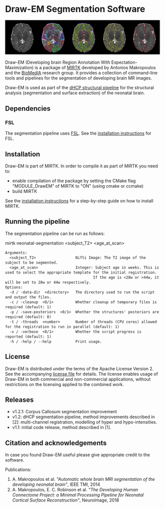 # Draw-EM Segmentation Software

![segmentation image](segmentation.png)

Draw-EM (Developing brain Region Annotation With Expectation-Maximization) is a package of [MIRTK](https://github.com/BioMedIA/MIRTK) developed by Antonios Makropoulos and the [BioMedIA](https://biomedia.doc.ic.ac.uk/) research group. 
It provides a collection of command-line tools and pipelines for the segmentation of developing brain MR images.

Draw-EM is used as part of the [dHCP structural pipeline](https://github.com/BioMedIA/dhcp-structural-pipeline) for the structural analysis (segmentation and surface extraction) of the neonatal brain.


## Dependencies
### FSL

The segmentation pipeline uses
[FSL](https://fsl.fmrib.ox.ac.uk/fsl/fslwiki/FSL). 
See the [installation instructions](https://fsl.fmrib.ox.ac.uk/fsl/fslwiki/FslInstallation) for FSL.


## Installation

Draw-EM is part of MIRTK. 
In order to compile it as part of MIRTK you need to:
- enable compilation of the package by setting the CMake flag "MODULE_DrawEM" of MIRTK to "ON" (using cmake or ccmake)
- build MIRTK

See the [installation instructions](https://mirtk.github.io/install.html) 
for a step-by-step guide on how to install MIRTK.

## Running the pipeline

The segmentation pipeline can be run as follows:

mirtk neonatal-segmentation <subject_T2> <age_at_scan>

```
Arguments:
  <subject_T2>                  Nifti Image: The T2 image of the subject to be segmented.
  <age_at_scan>                 Integer: Subject age in weeks. This is used to select the appropriate template for the initial registration. 
			        					If the age is <28w or >44w, it will be set to 28w or 44w respectively.
Options:
  -d / -data-dir  <directory>   The directory used to run the script and output the files. 
  -c / -cleanup  <0/1>          Whether cleanup of temporary files is required (default: 1)
  -p / -save-posteriors  <0/1>  Whether the structures' posteriors are required (default: 0)
  -t / -threads  <number>       Number of threads (CPU cores) allowed for the registration to run in parallel (default: 1)
  -v / -verbose  <0/1>          Whether the script progress is reported (default: 1)
  -h / -help / --help           Print usage.
```


## License

Draw-EM is distributed under the terms of the Apache License Version 2.
See the accompanying [license file](LICENSE.txt) for details. The license enables usage of
Draw-EM in both commercial and non-commercial applications, without restrictions on the
licensing applied to the combined work.

## Releases 
- v1.2.1: Corpus Callosum segmentation improvement
- v1.2: dHCP segmentation pipeline, method improvements described in [2]: multi-channel registration, modelling of hyper and hypo-intensities.
- v1.1: initial code release, method described in [1].


## Citation and acknowledgements

In case you found Draw-EM useful please give appropriate credit to the software.

Publications:

1. A. Makropoulos et al. *"Automatic whole brain MRI segmentation of the developing neonatal brain"*, IEEE TMI, 2014
2. A. Makropoulos, E. C. Robinson et al. *"The Developing Human Connectome Project: a Minimal Processing Pipeline for Neonatal Cortical Surface Reconstruction"*, NeuroImage, 2018
